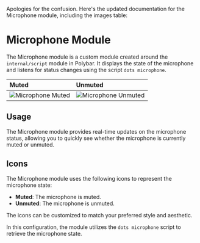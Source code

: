 Apologies for the confusion. Here's the updated documentation for the Microphone module, including the images table:

# Microphone Module

The Microphone module is a custom module created around the `internal/script` module in Polybar. It displays the state of the microphone and listens for status changes using the script `dots microphone`.

| Muted                                                       | Unmuted                                                        |
| :---------------------------------------------------------- | :------------------------------------------------------------- |
| ![Microphone Muted](https://raw.githubusercontent.com/wiki/ulises-jeremias/dotfiles/images/polybar/modules/microphone-muted.jpg) | ![Microphone Unmuted](https://raw.githubusercontent.com/wiki/ulises-jeremias/dotfiles/images/polybar/modules/microphone-unmuted.jpg) |

## Usage

The Microphone module provides real-time updates on the microphone status, allowing you to quickly see whether the microphone is currently muted or unmuted.

## Icons

The Microphone module uses the following icons to represent the microphone state:

- **Muted**: The microphone is muted.
- **Unmuted**: The microphone is unmuted.

The icons can be customized to match your preferred style and aesthetic.

In this configuration, the module utilizes the `dots microphone` script to retrieve the microphone state.
